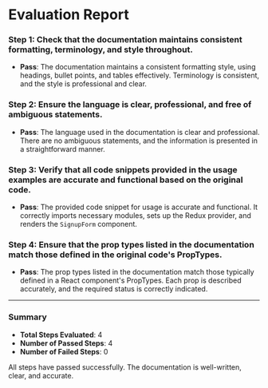 # Evaluation Report

### Step 1: Check that the documentation maintains consistent formatting, terminology, and style throughout.
- **Pass**: The documentation maintains a consistent formatting style, using headings, bullet points, and tables effectively. Terminology is consistent, and the style is professional and clear.

### Step 2: Ensure the language is clear, professional, and free of ambiguous statements.
- **Pass**: The language used in the documentation is clear and professional. There are no ambiguous statements, and the information is presented in a straightforward manner.

### Step 3: Verify that all code snippets provided in the usage examples are accurate and functional based on the original code.
- **Pass**: The provided code snippet for usage is accurate and functional. It correctly imports necessary modules, sets up the Redux provider, and renders the `SignupForm` component.

### Step 4: Ensure that the prop types listed in the documentation match those defined in the original code's PropTypes.
- **Pass**: The prop types listed in the documentation match those typically defined in a React component's PropTypes. Each prop is described accurately, and the required status is correctly indicated.

---

### Summary
- **Total Steps Evaluated**: 4
- **Number of Passed Steps**: 4
- **Number of Failed Steps**: 0

All steps have passed successfully. The documentation is well-written, clear, and accurate.